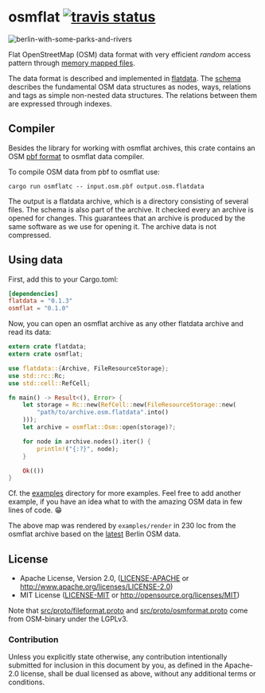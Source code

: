 # osmflat [![travis status]][travis]

![berlin-with-some-parks-and-rivers](examples/berlin-with-some-parks-and-rivers.jpg)

Flat OpenStreetMap (OSM) data format with very efficient *random* access
pattern through [memory mapped files].

The data format is described and implemented in [flatdata]. The [schema]
describes the fundamental OSM data structures as nodes, ways, relations and
tags as simple non-nested data structures. The relations between them are
expressed through indexes.

## Compiler

Besides the library for working with osmflat archives, this crate contains an
OSM [pbf format][PBF format] to osmflat data compiler.

To compile OSM data from pbf to osmflat use:

```shell
cargo run osmflatc -- input.osm.pbf output.osm.flatdata
```

The output is a flatdata archive, which is a directory consisting of several
files. The schema is also part of the archive. It checked every an archive is
opened for changes. This guarantees that an archive is produced by the same
software as we use for opening it. The archive data is not compressed.

## Using data

First, add this to your Cargo.toml:

```toml
[dependencies]
flatdata = "0.1.3"
osmflat = "0.1.0"
```

Now, you can open an osmflat archive as any other flatdata archive and read its
data:

```rust
extern crate flatdata;
extern crate osmflat;

use flatdata::{Archive, FileResourceStorage};
use std::rc::Rc;
use std::cell::RefCell;

fn main() -> Result<(), Error> {
    let storage = Rc::new(RefCell::new(FileResourceStorage::new(
        "path/to/archive.osm.flatdata".into()
    )));
    let archive = osmflat::Osm::open(storage)?;

    for node in archive.nodes().iter() {
        println!("{:?}", node);
    }

    Ok(())
}
```

Cf. the [examples] directory for more examples. Feel free to add another
example, if you have an idea what to with the amazing OSM data in few lines of
code. 😁

The above map was rendered by `examples/render` in 230 loc from the osmflat
archive based on the [latest][latest-berlin-map] Berlin OSM data.

## License

 * Apache License, Version 2.0, ([LICENSE-APACHE](LICENSE-APACHE) or
   http://www.apache.org/licenses/LICENSE-2.0)
 * MIT License ([LICENSE-MIT](LICENSE-MIT) or
   http://opensource.org/licenses/MIT)

Note that [src/proto/fileformat.proto](src/proto/fileformat.proto) and
[src/proto/osmformat.proto](src/proto/osmformat.proto) come from OSM-binary
under the LGPLv3.

### Contribution

Unless you explicitly state otherwise, any contribution intentionally submitted
for inclusion in this document by you, as defined in the Apache-2.0 license,
shall be dual licensed as above, without any additional terms or conditions.

[flatdata]: https://github.com/heremaps/flatdata
[schema]: src/flatdata/osm.flatdata
[memory mapped files]: https://en.wikipedia.org/wiki/Memory-mapped_file
[PBF format]: https://wiki.openstreetmap.org/wiki/PBF_Format
[examples]: examples
[latest-berlin-map]: http://download.geofabrik.de/europe/germany/berlin.html

[travis]: https://travis-ci.org/boxdot/flatdata-rs
[travis status]: https://travis-ci.org/boxdot/flatdata-rs.svg?branch=master
[latest version]: https://img.shields.io/crates/v/flatdata.svg
